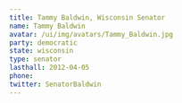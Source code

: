 ```yaml
---
title: Tammy Baldwin, Wisconsin Senator
name: Tammy Baldwin
avatar: /ui/img/avatars/Tammy_Baldwin.jpg
party: democratic
state: wisconsin
type: senator
lasthall: 2012-04-05
phone: 
twitter: SenatorBaldwin
---
```

